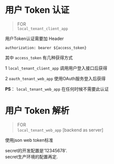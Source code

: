 # 用户 Token 认证

>FOR  
`local_tenant_client_app`  

用户Token认证需要加 Header

`authorization: bearer ${access_token}`

其中 `access_token` 有几种获得方式

1 `local_tenant_client_app` 调用用户登入接口后获得

2 `oauth_tenant_web_app` 使用OAuth服务登入后获得

__PS__： `local_tenant_web_app` 在任何时候不需要此认证

# 用户 Token 解析

>FOR  
`local_tenant_web_app` [backend as server] 

使用json web token标准

secret的开发配置是'12345678'.  
secret生产环境的配置再定.


